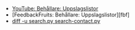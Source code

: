 - [YouTube: Behållare: Uppslagslistor][yt]
- [FeedbackFruits: Behållare: Uppslagslistor][fbf]
- [diff -u search.py search-contact.py][diff]

[yt]:
[fbf]:
[diff]: https://gist.github.com/dbosk/6244091578301a8926d4c29031ada284
